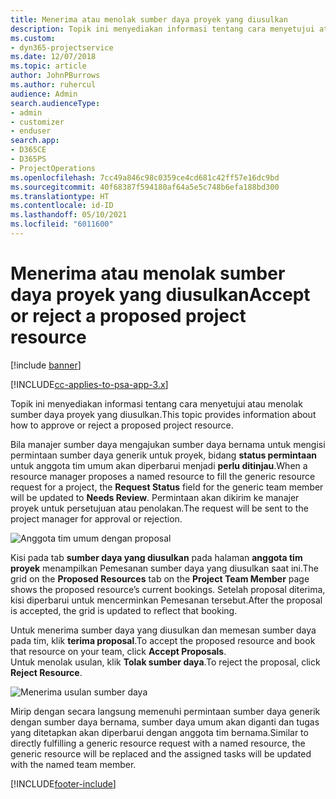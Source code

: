 ```yaml
---
title: Menerima atau menolak sumber daya proyek yang diusulkan
description: Topik ini menyediakan informasi tentang cara menyetujui atau menolak sumber daya proyek yang diusulkan.
ms.custom:
- dyn365-projectservice
ms.date: 12/07/2018
ms.topic: article
author: JohnPBurrows
ms.author: ruhercul
audience: Admin
search.audienceType:
- admin
- customizer
- enduser
search.app:
- D365CE
- D365PS
- ProjectOperations
ms.openlocfilehash: 7cc49a846c98c0359ce4cd681c42ff57e16dc9bd
ms.sourcegitcommit: 40f68387f594180af64a5e5c748b6efa188bd300
ms.translationtype: HT
ms.contentlocale: id-ID
ms.lasthandoff: 05/10/2021
ms.locfileid: "6011600"
---
```

# <a name="accept-or-reject-a-proposed-project-resource"></a><span data-ttu-id="36ff6-103">Menerima atau menolak sumber daya proyek yang diusulkan</span><span class="sxs-lookup"><span data-stu-id="36ff6-103">Accept or reject a proposed project resource</span></span>

[!include [banner](../includes/psa-now-project-operations.md)]

[!INCLUDE[cc-applies-to-psa-app-3.x](../includes/cc-applies-to-psa-app-3x.md)]

<span data-ttu-id="36ff6-104">Topik ini menyediakan informasi tentang cara menyetujui atau menolak sumber daya proyek yang diusulkan.</span><span class="sxs-lookup"><span data-stu-id="36ff6-104">This topic provides information about how to approve or reject a proposed project resource.</span></span>

<span data-ttu-id="36ff6-105">Bila manajer sumber daya mengajukan sumber daya bernama untuk mengisi permintaan sumber daya generik untuk proyek, bidang **status permintaan** untuk anggota tim umum akan diperbarui menjadi **perlu ditinjau**.</span><span class="sxs-lookup"><span data-stu-id="36ff6-105">When a resource manager proposes a named resource to fill the generic resource request for a project, the **Request Status** field for the generic team member will be updated to **Needs Review**.</span></span> <span data-ttu-id="36ff6-106">Permintaan akan dikirim ke manajer proyek untuk persetujuan atau penolakan.</span><span class="sxs-lookup"><span data-stu-id="36ff6-106">The request will be sent to the project manager for approval or rejection.</span></span>

![Anggota tim umum dengan proposal](media/RM-how-to-19.png)

<span data-ttu-id="36ff6-108">Kisi pada tab **sumber daya yang diusulkan** pada halaman **anggota tim proyek** menampilkan Pemesanan sumber daya yang diusulkan saat ini.</span><span class="sxs-lookup"><span data-stu-id="36ff6-108">The grid on the **Proposed Resources** tab on the **Project Team Member** page shows the proposed resource’s current bookings.</span></span> <span data-ttu-id="36ff6-109">Setelah proposal diterima, kisi diperbarui untuk mencerminkan Pemesanan tersebut.</span><span class="sxs-lookup"><span data-stu-id="36ff6-109">After the proposal is accepted, the grid is updated to reflect that booking.</span></span> 

<span data-ttu-id="36ff6-110">Untuk menerima sumber daya yang diusulkan dan memesan sumber daya pada tim, klik **terima proposal**.</span><span class="sxs-lookup"><span data-stu-id="36ff6-110">To accept the proposed resource and book that resource on your team, click **Accept Proposals**.</span></span>  
<span data-ttu-id="36ff6-111">Untuk menolak usulan, klik **Tolak sumber daya**.</span><span class="sxs-lookup"><span data-stu-id="36ff6-111">To reject the proposal, click **Reject Resource**.</span></span>

![Menerima usulan sumber daya](media/RM-how-to-20.png) 

<span data-ttu-id="36ff6-113">Mirip dengan secara langsung memenuhi permintaan sumber daya generik dengan sumber daya bernama, sumber daya umum akan diganti dan tugas yang ditetapkan akan diperbarui dengan anggota tim bernama.</span><span class="sxs-lookup"><span data-stu-id="36ff6-113">Similar to directly fulfilling a generic resource request with a named resource, the generic resource will be replaced and the assigned tasks will be updated with the named team member.</span></span>


[!INCLUDE[footer-include](../includes/footer-banner.md)]